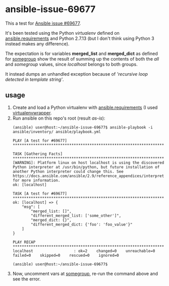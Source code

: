 # ansible-issue-69677
This a test for [Ansible issue #69677](https://github.com/ansible/ansible/issues/69677).

It's been tested using the Python *virtualenv* defined on [ansible.requirements](./ansible.requirements) and Python 2.7.13 (but I don't think using Python 3 instead makes any difference).

The expectation is for variables **merged_list** and **merged_dict** as defined for [somegroup](./ansible/inventory/group_vars/somegroup) show the result of summing up the contents of both the *all* and *somegroup* values, since *localhost* belongs to both groups.

It instead dumps an unhandled exception because of *'recursive loop detected in template string'*.

## usage
1. Create and load a Python virtualenv with [ansible.requirements](./ansible.requirements) (I used [virtualenvwrapper](https://virtualenvwrapper.readthedocs.io).
1. Run ansible on this repo's root (result *as-is*):
   ```console
   (ansible) user@host:~/ansible-issue-69677$ ansible-playbook -i ansible/inventory/ ansible/playbook.yml 
   
   PLAY [A test for #69677] ***************************************************************************************************************************************************************************
   
   TASK [Gathering Facts] *****************************************************************************************************************************************************************************
   [WARNING]: Platform linux on host localhost is using the discovered Python interpreter at /usr/bin/python, but future installation of another Python interpreter could change this. See
   https://docs.ansible.com/ansible/2.9/reference_appendices/interpreter_discovery.html for more information.
   ok: [localhost]
   
   TASK [A test for #69677] ***************************************************************************************************************************************************************************
   ok: [localhost] => {
       "msg": [
           "merged_list: []", 
           "different_merged_list: ['some_other']", 
           "merged_dict: {}", 
           "different_merged_dict: {'foo': 'foo_value'}"
       ]
   }
   
   PLAY RECAP *****************************************************************************************************************************************************************************************
   localhost                  : ok=2    changed=0    unreachable=0    failed=0    skipped=0    rescued=0    ignored=0   
   
   (ansible) user@host:~/ansible-issue-69677$
   ```
1. Now, uncomment vars at [somegroup](./ansible/inventory/group_vars/somegroup), re-run the command above and see the error.
